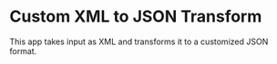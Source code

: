 # Custom XML to JSON Transform

This app takes input as XML and transforms it to a customized JSON format.

